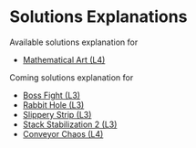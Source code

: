 # Solutions Explanations

Available solutions explanation for
* [Mathematical Art (L4)](l4_mathematical_art.html)

Coming solutions explanation for
* [Boss Fight (L3)](l3_boss_fight.html)
* [Rabbit Hole (L3)](l3_rabbit_hole2.html)
* [Slippery Strip (L3)](l3_slippery_strip.html)
* [Stack Stabilization 2 (L3)](l3_stack_stabilization2.html)
* [Conveyor Chaos (L4)](l4_conveyor_chaos.html)
